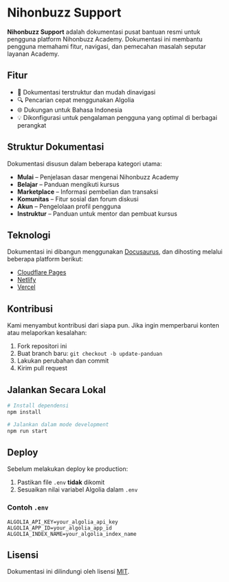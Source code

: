 # Nihonbuzz Support

**Nihonbuzz Support** adalah dokumentasi pusat bantuan resmi untuk pengguna platform Nihonbuzz Academy. Dokumentasi ini membantu pengguna memahami fitur, navigasi, dan pemecahan masalah seputar layanan Academy.

## Fitur

* 📘 Dokumentasi terstruktur dan mudah dinavigasi
* 🔍 Pencarian cepat menggunakan Algolia
* 🌐 Dukungan untuk Bahasa Indonesia
* 💡 Dikonfigurasi untuk pengalaman pengguna yang optimal di berbagai perangkat

## Struktur Dokumentasi

Dokumentasi disusun dalam beberapa kategori utama:

* **Mulai** – Penjelasan dasar mengenai Nihonbuzz Academy
* **Belajar** – Panduan mengikuti kursus
* **Marketplace** – Informasi pembelian dan transaksi
* **Komunitas** – Fitur sosial dan forum diskusi
* **Akun** – Pengelolaan profil pengguna
* **Instruktur** – Panduan untuk mentor dan pembuat kursus

## Teknologi

Dokumentasi ini dibangun menggunakan [Docusaurus](https://docusaurus.io), dan dihosting melalui beberapa platform berikut:

* [Cloudflare Pages](https://pages.cloudflare.com)
* [Netlify](https://netlify.com)
* [Vercel](https://vercel.com)

## Kontribusi

Kami menyambut kontribusi dari siapa pun. Jika ingin memperbarui konten atau melaporkan kesalahan:

1. Fork repositori ini
2. Buat branch baru: `git checkout -b update-panduan`
3. Lakukan perubahan dan commit
4. Kirim pull request

## Jalankan Secara Lokal

```bash
# Install dependensi
npm install

# Jalankan dalam mode development
npm run start
```

## Deploy

Sebelum melakukan deploy ke production:

1. Pastikan file `.env` **tidak** dikomit
2. Sesuaikan nilai variabel Algolia dalam `.env`

### Contoh `.env`

```
ALGOLIA_API_KEY=your_algolia_api_key
ALGOLIA_APP_ID=your_algolia_app_id
ALGOLIA_INDEX_NAME=your_algolia_index_name
```

## Lisensi

Dokumentasi ini dilindungi oleh lisensi [MIT](LICENSE).
